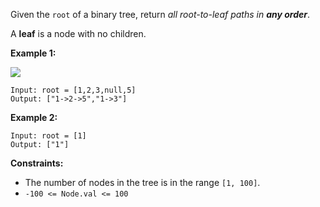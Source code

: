 Given the `root` of a binary tree, return *all root-to-leaf paths in **any order***.

A **leaf** is a node with no children.

**Example 1:**

![](https://assets.leetcode.com/uploads/2021/03/12/paths-tree.jpg)

```
Input: root = [1,2,3,null,5]
Output: ["1->2->5","1->3"]
```
**Example 2:**
```
Input: root = [1]
Output: ["1"]
```
**Constraints:**
- The number of nodes in the tree is in the range `[1, 100]`.
- `-100 <= Node.val <= 100`